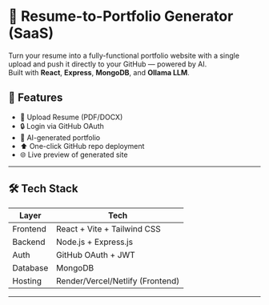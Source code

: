 # 🧠 Resume-to-Portfolio Generator (SaaS)

Turn your resume into a fully-functional portfolio website with a single upload and push it directly to your GitHub — powered by AI.  
Built with **React**, **Express**, **MongoDB**, and **Ollama LLM**.

## 🚀 Features

- 🧾 Upload Resume (PDF/DOCX)
- 🔒 Login via GitHub OAuth
- 🤖 AI-generated portfolio 
- ⬆️ One-click GitHub repo deployment
- 🌐 Live preview of generated site

---

## 🛠️ Tech Stack

| Layer     | Tech                             |
|-----------|----------------------------------|
| Frontend  | React + Vite + Tailwind CSS      |
| Backend   | Node.js + Express.js             |
| Auth      | GitHub OAuth + JWT               |
| Database  | MongoDB                          |
| Hosting   | Render/Vercel/Netlify (Frontend) |

---
